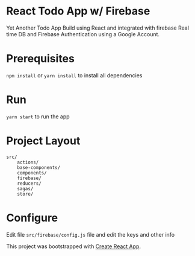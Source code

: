 # React Todo App w/ Firebase

Yet Another Todo App Build using React and integrated with firebase Real time DB and Firebase Authentication using a Google Account.


# Prerequisites

`npm install` or `yarn install` to install all dependencies

# Run

`yarn start` to run the app

# Project Layout

```
src/
    actions/
    base-components/
    components/
    firebase/
    reducers/
    sagas/
    store/
```

# Configure

 Edit file `src/firebase/config.js` file and edit the keys and other info



This project was bootstrapped with [Create React App](https://github.com/facebookincubator/create-react-app).

